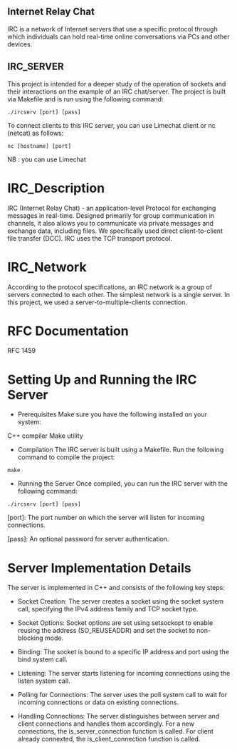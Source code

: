## Internet Relay Chat
IRC is a network of Internet servers that use a specific protocol through which individuals can hold real-time online conversations via PCs and other devices.

## IRC_SERVER
This project is intended for a deeper study of the operation of sockets and their interactions on the example of an IRC chat/server.
The project is built via Makefile and is run using the following command:

``./ircserv [port] [pass]``

To connect clients to this IRC server, you can use Limechat client or nc (netcat) as follows:

``nc [hostname] [port]``

NB : you can use Limechat 

# IRC_Description
IRC (Internet Relay Chat) - an application-level Protocol for exchanging messages in real-time.
Designed primarily for group communication in channels, it also allows you to communicate via private messages and exchange data, including files. We specifically used direct client-to-client file transfer (DCC).
IRC uses the TCP transport protocol.

# IRC_Network
According to the protocol specifications, an IRC network is a group of servers connected to each other. The simplest network is a single server. In this project, we used a server-to-multiple-clients connection.

# RFC Documentation
RFC 1459

# Setting Up and Running the IRC Server

- Prerequisites
Make sure you have the following installed on your system:

C++ compiler
Make utility

- Compilation
The IRC server is built using a Makefile. 
Run the following command to compile the project:

``make``

- Running the Server
Once compiled, you can run the IRC server with the following command:

``./ircserv [port] [pass]``

[port]: The port number on which the server will listen for incoming connections.

[pass]: An optional password for server authentication.

# Server Implementation Details
The server is implemented in C++ and consists of the following key steps:

- Socket Creation:
The server creates a socket using the socket system call, specifying the IPv4 address family and TCP socket type.

- Socket Options:
Socket options are set using setsockopt to enable reusing the address (SO_REUSEADDR) and set the socket to non-blocking mode.

- Binding:
The socket is bound to a specific IP address and port using the bind system call.

- Listening:
The server starts listening for incoming connections using the listen system call.

- Polling for Connections:
The server uses the poll system call to wait for incoming connections or data on existing connections.

- Handling Connections:
The server distinguishes between server and client connections and handles them accordingly.
For a new connections, the is_server_connection function is called.
For client already connexted, the is_client_connection function is called.
